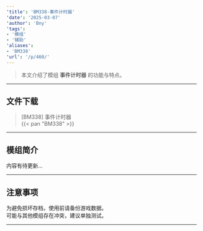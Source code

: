 ```yaml
---
'title': 'BM338-事件计时器'
'date': '2025-03-07'
'author': 'Bny'
'tags':
- '模组'
- '辅助'
'aliases':
- 'BM338'
'url': '/p/460/'
---
```


> 本文介绍了模组 **事件计时器** 的功能与特点。

---

## 文件下载

> [BM338] 事件计时器  
{{< pan "BM338" >}}  

---

## 模组简介

>  
内容有待更新...  

---

## 注意事项

>  
为避免损坏存档，使用前请备份游戏数据。  
可能与其他模组存在冲突，建议单独测试。  

---

